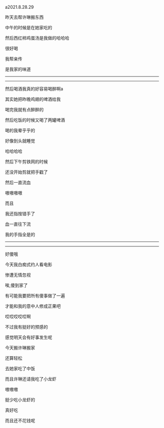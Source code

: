 a2021.8.28.29

昨天去帮许琳搬东西

中午的时候是在她家吃的

然后西红柿鸡蛋汤是我做的哈哈哈

很好喝

我帮亲传

是我家的味道

--------

----------

然后喝酒我真的好容易喝醉啊a

其实她把昨晚鸡翅的啤酒给我

喝完我就有点醉醉的

然后吃饭的时候又喝了两罐啤酒

喝的我晕乎乎的

好像到头就睡觉

哈哈哈哈

然后下午剪铁网的时候

还没开始剪就把手戳了

然后一直流血

嗷嗷嗷嗷

而且

我还指按错手了

血一直往下流

我的手指全是的

--------

-------

好傻哦

今天我白痴式约人看电影

惨遭无情忽视

唉,傻到家了

有可能我要把所有傻事做了一遍

才能和我的意中人修成正果吧

哎哎哎哎哎啊

不过我有挺好的预感的

感觉明天会有好事发生呢

今天搬许琳搬家

还算轻松

去她家吃了中饭

而且许琳还请我吃了小龙虾

嗷嗷嗷

挺少吃小龙虾的

真好吃

而且还不花钱呢



